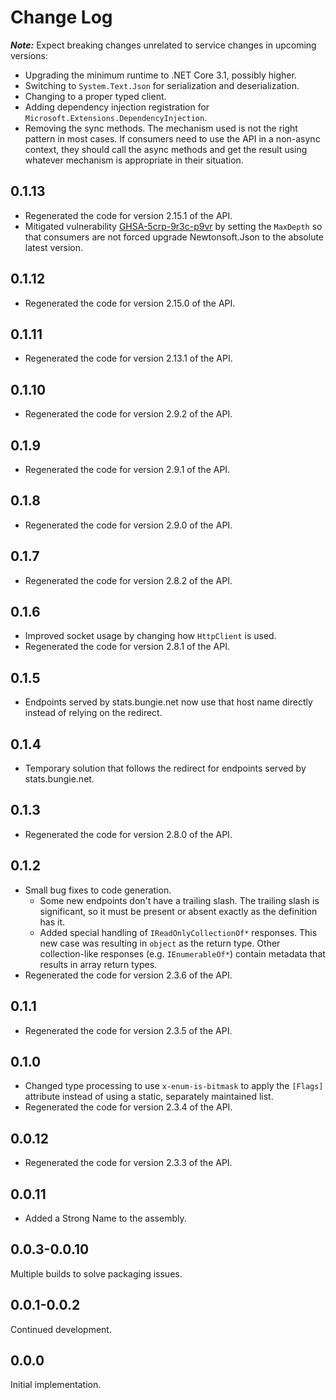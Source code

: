 # Change Log

***Note:*** Expect breaking changes unrelated to service changes in upcoming versions:

* Upgrading the minimum runtime to .NET Core 3.1, possibly higher.
* Switching to `System.Text.Json` for serialization and deserialization.
* Changing to a proper typed client.
* Adding dependency injection registration for `Microsoft.Extensions.DependencyInjection`.
* Removing the sync methods.  The mechanism used is not the right pattern in most cases.  If consumers need to use the API in a non-async context, they should call the async methods and get the result using whatever mechanism is appropriate in their situation.

## 0.1.13
* Regenerated the code for version 2.15.1 of the API.
* Mitigated vulnerability [GHSA-5crp-9r3c-p9vr](https://github.com/advisories/GHSA-5crp-9r3c-p9vr) by setting the `MaxDepth` so that consumers are not forced upgrade Newtonsoft.Json to the absolute latest version.

## 0.1.12

* Regenerated the code for version 2.15.0 of the API.

## 0.1.11

* Regenerated the code for version 2.13.1 of the API.

## 0.1.10

* Regenerated the code for version 2.9.2 of the API.

## 0.1.9

* Regenerated the code for version 2.9.1 of the API.

## 0.1.8

* Regenerated the code for version 2.9.0 of the API.

## 0.1.7

* Regenerated the code for version 2.8.2 of the API.

## 0.1.6

* Improved socket usage by changing how `HttpClient` is used.
* Regenerated the code for version 2.8.1 of the API.

## 0.1.5

* Endpoints served by stats.bungie.net now use that host name directly instead of relying on the redirect.

## 0.1.4

* Temporary solution that follows the redirect for endpoints served by stats.bungie.net.

## 0.1.3

* Regenerated the code for version 2.8.0 of the API.

## 0.1.2

* Small bug fixes to code generation.
  * Some new endpoints don't have a trailing slash.  The trailing slash is significant, so it must be present or absent exactly as the definition has it.
  * Added special handling of `IReadOnlyCollectionOf*` responses.  This new case was resulting in `object` as the return type.  Other collection-like responses (e.g. `IEnumerableOf*`) contain metadata that results in array return types.
* Regenerated the code for version 2.3.6 of the API.

## 0.1.1

* Regenerated the code for version 2.3.5 of the API.

## 0.1.0

* Changed type processing to use `x-enum-is-bitmask` to apply the `[Flags]` attribute instead of using a static, separately maintained list.
* Regenerated the code for version 2.3.4 of the API.

## 0.0.12

* Regenerated the code for version 2.3.3 of the API.

## 0.0.11

* Added a Strong Name to the assembly.

## 0.0.3-0.0.10

Multiple builds to solve packaging issues.

## 0.0.1-0.0.2

Continued development.

## 0.0.0

Initial implementation.
